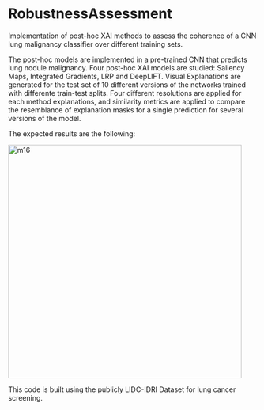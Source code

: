 # RobustnessAssessment
Implementation of post-hoc XAI methods to assess the coherence of a CNN lung malignancy classifier over different training sets.

The post-hoc models are implemented in a pre-trained CNN that predicts lung nodule malignancy. Four post-hoc XAI models are studied: Saliency Maps, Integrated Gradients, LRP and DeepLIFT. Visual Explanations are generated for the test set of 10 different versions of the networks trained with differente train-test splits. Four different resolutions are applied for each method explanations, and similarity metrics are applied to compare the resemblance of explanation masks for a single prediction for several versions of the model.

The expected results are the following:

<img width="472" alt="m16" src="https://user-images.githubusercontent.com/100602009/156016160-6b611929-6e36-40b6-adf9-befe244d8697.png">

This code is built using the publicly LIDC-IDRI Dataset for lung cancer screening.

